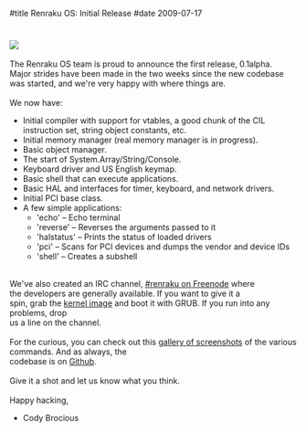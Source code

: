 #title Renraku OS: Initial Release
#date 2009-07-17

# 

![][1]   
   
The Renraku OS team is proud to announce the first release, 0.1alpha.   
Major strides have been made in the two weeks since the new codebase   
was started, and we're very happy with where things are.   
   
We now have:

 [1]: http://i30.tinypic.com/xo1ts8.jpg

*   Initial compiler with support for vtables, a good chunk of the CIL instruction set, string object constants, etc.
*   Initial memory manager (real memory manager is in progress).
*   Basic object manager.
*   The start of System.Array/String/Console.
*   Keyboard driver and US English keymap.
*   Basic shell that can execute applications.
*   Basic HAL and interfaces for timer, keyboard, and network drivers.
*   Initial PCI base class.
*   A few simple applications: 
    *   'echo' – Echo terminal
    *   'reverse' – Reverses the arguments passed to it
    *   'halstatus' – Prints the status of loaded drivers
    *   'pci' – Scans for PCI devices and dumps the vendor and device IDs
    *   'shell' – Creates a subshell

  
   
We've also created an IRC channel, [#renraku on Freenode][2] where   
the developers are generally available. If you want to give it a   
spin, grab the [kernel image][3] and boot it with GRUB. If you run into any problems, drop   
us a line on the channel.   
   
For the curious, you can check out this [gallery of screenshots][4] of the various commands. And as always, the   
codebase is on [Github][5].   
   
Give it a shot and let us know what you think.   
   
Happy hacking,   
- Cody Brocious

 [2]: irc://irc.freenode.net/renraku/
 [3]: http://cloud.github.com/downloads/daeken/RenrakuOS/Renraku_v0_1a.bin
 [4]: http://picasaweb.google.com/cody.brocious/RenrakuV01alpha#
 [5]: http://github.com/daeken/RenrakuOS/tree/master
